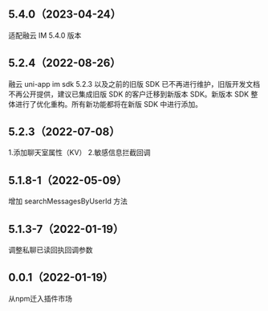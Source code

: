 ## 5.4.0（2023-04-24）
适配融云 IM 5.4.0 版本
## 5.2.4（2022-08-26）
融云 uni-app im sdk 5.2.3 以及之前的旧版 SDK 已不再进行维护，旧版开发文档不再公开提供，建议已集成旧版 SDK 的客户迁移到新版本 SDK。新版本 SDK 整体进行了优化重构。所有新功能都将在新版 SDK 中进行添加。
## 5.2.3（2022-07-08）
1.添加聊天室属性（KV）
2.敏感信息拦截回调
## 5.1.8-1（2022-05-09）
增加 searchMessagesByUserId 方法
## 5.1.3-7（2022-01-19）
调整私聊已读回执回调参数
## 0.0.1（2022-01-19）
从npm迁入插件市场

